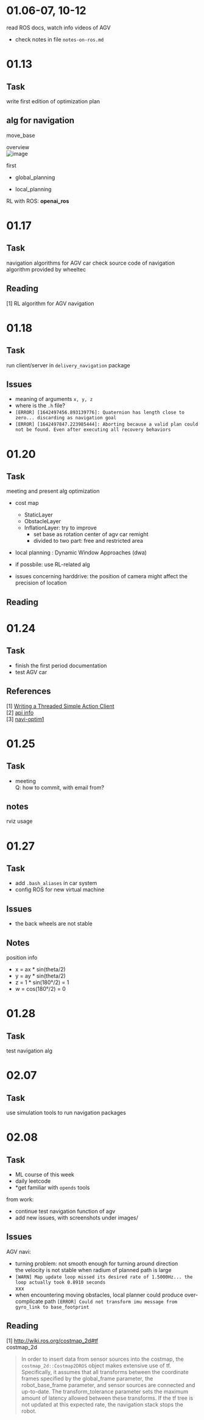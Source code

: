 # 01.06-07, 10-12

read ROS docs, watch info videos of AGV 
- check notes in file `notes-on-ros.md`

# 01.13
## Task
write first edition of optimization plan

## alg for navigation
move_base  

overview   
![image](https://wiki.ros.org/navigation/Tutorials/RobotSetup?action=AttachFile&do=get&target=overview_tf.png)

first 

- global_planning

- local_planning

RL with ROS: **openai_ros**


# 01.17 
## Task
navigation algorithms for AGV car
check source code of navigation algorithm provided by wheeltec

## Reading
[1] RL algorithm for AGV navigation

# 01.18
## Task
run client/server in `delivery_navigation` package

## Issues
- meaning of arguments `x, y, z`
- where is the `.h` file?
- `[ERROR] [1642497456.893139776]: Quaternion has length close to zero... discarding as navigation goal`
- `[ERROR] [1642497847.223985444]: Aborting because a valid plan could not be found. Even after executing all recovery behaviors`


# 01.20
## Task
meeting and present alg optimization

- cost map 
  - StaticLayer
  - ObstacleLayer
  - InflationLayer: try to improve
    - set base as rotation center of agv car
      remight
    - divided to two part: free and restricted area  
      
- local planning : Dynamic Window Approaches (dwa)  

- if possbile: use RL-related alg 

- issues concerning harddrive: the position of camera might affect the precision of location

## Reading 


# 01.24
## Task
- finish the first period documentation
- test AGV car


## References
[1] [Writing a Threaded Simple Action Client](http://wiki.ros.org/actionlib_tutorials/Tutorials/SimpleActionClient(Threaded))    
[2] [api info](http://docs.ros.org/en/groovy/api/move_base_msgs/html/structmove__base__msgs_1_1MoveBaseAction__.html)  
[3] [navi-optim1](https://blog.csdn.net/qq_14977553/article/details/108600434)


# 01.25
## Task
- meeting  
  Q: how to commit, with email from?

## notes 
rviz usage


# 01.27
## Task
- add `.bash_aliases` in car system
- config ROS for new virtual machine

## Issues
- the back wheels are not stable


## Notes
position info 
- x = ax * sin(theta/2)    
- y = ay * sin(theta/2)    
- z = 1 * sin(180°/2) = 1
- w = cos(180°/2) = 0


# 01.28
## Task
test navigation alg



# 02.07
## Task
use simulation tools to run navigation packages


# 02.08
## Task
- ML course of this week
- daily leetcode
- \*get familiar with `opends` tools  

from work:
- continue test navigation function of agv
- add new issues, with screenshots under images/


## Issues
AGV navi:  
- turning problem: not smooth enough for turning around direction  
  the velocity is not stable when radium of planned path is large
- `[WARN] Map update loop missed its desired rate of 1.5000Hz... the loop actually took 0.8910 seconds`  
  xxx  
- when encountering moving obstacles, local planner could produce over-complicate path
  `[ERROR] Could not transform imu message from gyro_link to base_footprint`


## Reading
[1] http://wiki.ros.org/costmap_2d#tf  
costmap_2d 
> In order to insert data from sensor sources into the costmap, the `costmap_2d::Costmap2DROS` object makes extensive use of tf. Specifically, it assumes that all transforms between the coordinate frames specified by the global_frame parameter, the robot_base_frame parameter, and sensor sources are connected and up-to-date. The transform_tolerance parameter sets the maximum amount of latency allowed between these transforms. If the tf tree is not updated at this expected rate, the navigation stack stops the robot.